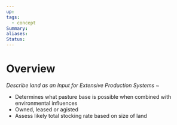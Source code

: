 ```yaml
---
up: 
tags:
  - concept
Summary: 
aliases: 
Status:
---
```

# Overview
*Describe land as an Input for Extensive Production Systems*
~
- Determines what pasture base is possible when combined with environmental influences
- Owned, leased or agisted
- Assess likely total stocking rate based on size of land
<!--SR:!2025-03-08,3,250-->